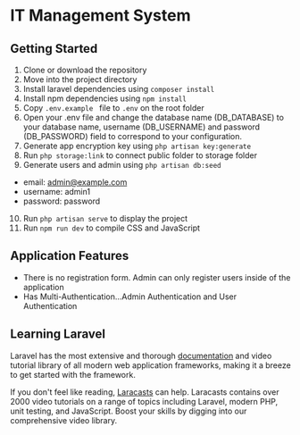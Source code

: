 # IT Management System

## Getting Started

1. Clone or download the repository
2. Move into the project directory
3. Install laravel dependencies using ``composer install``
4. Install npm dependencies using ``npm install``
5. Copy ``.env.example `` file to ``.env`` on the root folder
6. Open your .env file and change the database name (DB_DATABASE) to your database name, username (DB_USERNAME) and password (DB_PASSWORD) field to correspond to your configuration.
7. Generate app encryption key using ``php artisan key:generate``
8. Run ``php storage:link``  to connect public folder to storage folder
9. Generate users and admin using ``php artisan db:seed``
 - email: admin@example.com
 - username: admin1
 - password: password
10. Run ``php artisan serve`` to display the project
11. Run ``npm run dev`` to compile CSS and JavaScript

## Application Features

- There is no registration form. Admin can only register users inside of the application
- Has Multi-Authentication...Admin Authentication and User Authentication

## Learning Laravel

Laravel has the most extensive and thorough [documentation](https://laravel.com/docs) and video tutorial library of all modern web application frameworks, making it a breeze to get started with the framework.

If you don't feel like reading, [Laracasts](https://laracasts.com) can help. Laracasts contains over 2000 video tutorials on a range of topics including Laravel, modern PHP, unit testing, and JavaScript. Boost your skills by digging into our comprehensive video library.

